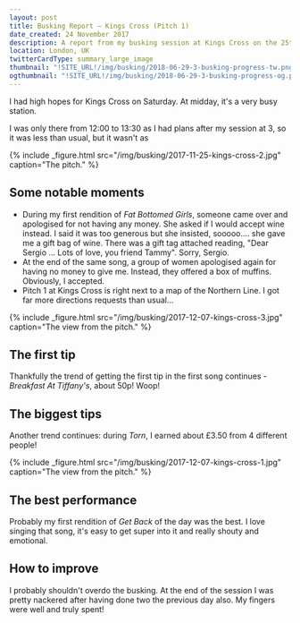 ```yaml
---
layout: post
title: Busking Report – Kings Cross (Pitch 1)
date_created: 24 November 2017
description: A report from my busking session at Kings Cross on the 25th of November!
location: London, UK
twitterCardType: summary_large_image
thumbnail: "!SITE_URL!/img/busking/2018-06-29-3-busking-progress-tw.png"
ogthumbnail: "!SITE_URL!/img/busking/2018-06-29-3-busking-progress-og.png"
---
```


I had high hopes for Kings Cross on Saturday. At midday, it's a very busy station.

I was only there from 12:00 to 13:30 as I had plans after my session at 3, so it was less than usual, but it wasn't as 

{% include _figure.html src="/img/busking/2017-11-25-kings-cross-2.jpg" caption="The pitch." %}

## Some notable moments

- During my first rendition of _Fat Bottomed Girls_, someone came over and apologised for not having any money. She asked if I would accept wine instead. I said it was too generous but she insisted, sooooo.... she gave me a gift bag of wine. There was a gift tag attached reading, "Dear Sergio ... Lots of love, you friend Tammy". Sorry, Sergio.
- At the end of the same song, a group of women apologised again for having no money to give me. Instead, they offered a box of muffins. Obviously, I accepted.
- Pitch 1 at Kings Cross is right next to a map of the Northern Line. I got far more directions requests than usual...

{% include _figure.html src="/img/busking/2017-12-07-kings-cross-3.jpg" caption="The view from the pitch." %}

## The first tip

Thankfully the trend of getting the first tip in the first song continues - _Breakfast At Tiffany's_, about 50p! Woop!

## The biggest tips

Another trend continues: during _Torn_, I earned about £3.50 from 4 different people!

{% include _figure.html src="/img/busking/2017-12-07-kings-cross-1.jpg" caption="The view from the pitch." %}

## The best performance

Probably my first rendition of _Get Back_ of the day was the best. I love singing that song, it's easy to get super into it and really shouty and emotional.

## How to improve

I probably shouldn't overdo the busking. At the end of the session I was pretty nackered after having done two the previous day also. My fingers were well and truly spent!
